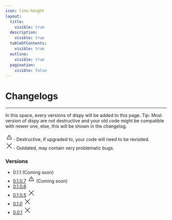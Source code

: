 ```yaml
---
icon: line-height
layout:
  title:
    visible: true
  description:
    visible: true
  tableOfContents:
    visible: true
  outline:
    visible: true
  pagination:
    visible: false
---
```


# Changelogs

***

In this space, every versions of dispy will be added to this page. Tip: Most version of dispy are not destructive and your old code might be compatible with newer one, else, this will be shown in the changelog.

<picture><source srcset="../../.gitbook/assets/warning_dark.png" media="(prefers-color-scheme: dark)"><img src="../../.gitbook/assets/warning_light.png" alt=""></picture>- Destructive, if upgraded to, your code will need to be revisited.\
<picture><source srcset="../../.gitbook/assets/cross_dark.png" media="(prefers-color-scheme: dark)"><img src="../../.gitbook/assets/cross_light.png" alt=""></picture>- Outdated, may contain very problematic bugs.

### Versions

* 0.1.1 (Coming soon)
* [0.1.0.7](0.1.0.7.md) <picture><source srcset="../../.gitbook/assets/warning_dark.png" media="(prefers-color-scheme: dark)"><img src="../../.gitbook/assets/warning_light.png" alt=""></picture> (Coming soon)
* [0.1.0.6](0.1.0.6.md)
* [0.1.0.5](0.1.0.5.md) <picture><source srcset="../../.gitbook/assets/cross_dark.png" media="(prefers-color-scheme: dark)"><img src="../../.gitbook/assets/cross_light.png" alt=""></picture>
* [0.1.0](0.1.0.md) <picture><source srcset="../../.gitbook/assets/cross_dark.png" media="(prefers-color-scheme: dark)"><img src="../../.gitbook/assets/cross_light.png" alt=""></picture>
* [0.0.1](0.0.1.md) <picture><source srcset="../../.gitbook/assets/cross_dark.png" media="(prefers-color-scheme: dark)"><img src="../../.gitbook/assets/cross_light.png" alt=""></picture>
